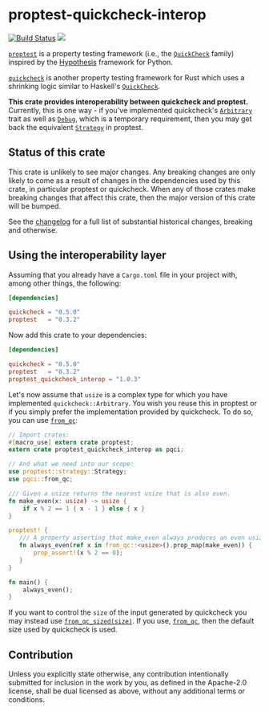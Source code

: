 # proptest-quickcheck-interop

[![Build Status](https://travis-ci.org/Centril/proptest-quickcheck-interop.svg?branch=master)](https://travis-ci.org/Centril/proptest-quickcheck-interop)
[![](http://meritbadge.herokuapp.com/proptest-quickcheck-interop)](https://crates.io/crates/proptest-quickcheck-interop)

[`proptest`] is a property testing framework (i.e., the [`QuickCheck`] family)
inspired by the [Hypothesis](http://hypothesis.works/) framework for
Python.

[`quickcheck`] is another property testing framework for Rust which uses
a shrinking logic similar to Haskell's [`QuickCheck`].

**This crate provides interoperability between quickcheck and proptest.**
Currently, this is one way - if you've implemented quickcheck's
[`Arbitrary`] trait as well as [`Debug`], which is a temporary requirement,
then you may get back the equivalent [`Strategy`] in proptest.

## Status of this crate

This crate is unlikely to see major changes. Any breaking changes
are only likely to come as a result of changes in the dependencies used by
this crate, in particular proptest or quickcheck. When any of those crates
make breaking changes that affect this crate, then the major version of
this crate will be bumped.

See the [changelog] for a full list of substantial historical changes,
breaking and otherwise.

## Using the interoperability layer

Assuming that you already have a `Cargo.toml` file in your project with,
among other things, the following:

```toml 
[dependencies]

quickcheck = "0.5.0"
proptest   = "0.3.2"
```

Now add this crate to your dependencies:

```toml
[dependencies]

quickcheck = "0.5.0"
proptest   = "0.3.2"
proptest_quickcheck_interop = "1.0.3"
```

Let's now assume that `usize` is a complex type for which you have
implemented `quickcheck::Arbitrary`. You wish you reuse this in proptest
or if you simply prefer the implementation provided by quickcheck.
To do so, you can use [`from_qc`]:

```rust
// Import crates:
#[macro_use] extern crate proptest;
extern crate proptest_quickcheck_interop as pqci;

// And what we need into our scope:
use proptest::strategy::Strategy;
use pqci::from_qc;

/// Given a usize returns the nearest usize that is also even.
fn make_even(x: usize) -> usize {
    if x % 2 == 1 { x - 1 } else { x }
}

proptest! {
   /// A property asserting that make_even always produces an even usize.
   fn always_even(ref x in from_qc::<usize>().prop_map(make_even)) {
       prop_assert!(x % 2 == 0);
   }
}

fn main() {
    always_even();
}
```

If you want to control the `size` of the input generated by quickcheck
you may instead use [`from_qc_sized(size)`][`from_qc_sized`]. If you use,
[`from_qc`], then the default size used by quickcheck is used.

[`from_qc`]: https://docs.rs/proptest-quickcheck-interop/1.0.3/proptest_quickcheck_interop/fn.from_qc.html
[`from_qc_sized`]: https://docs.rs/proptest-quickcheck-interop/1.0.3/proptest_quickcheck_interop/fn.from_qc_sized.html

[changelog]:
https://github.com/Centril/proptest-quickcheck-interop/blob/master/CHANGELOG.md

[`Debug`]: https://doc.rust-lang.org/nightly/std/fmt/trait.Debug.html

[`Arbitrary`]: https://docs.rs/quickcheck/0.5.0/quickcheck/trait.Arbitrary.html

[`proptest`]: https://crates.io/crates/proptest

[`quickcheck`]: https://crates.io/crates/quickcheck

[`Strategy`]: https://docs.rs/proptest/0.3.2/proptest/strategy/trait.Strategy.html
## Contribution

Unless you explicitly state otherwise, any contribution intentionally submitted for inclusion in the work by you, as defined in the Apache-2.0 license, shall be dual licensed as above, without any additional terms or conditions.

